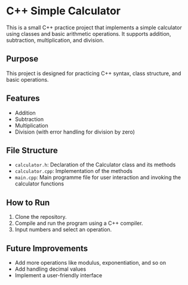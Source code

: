 # C++ Simple Calculator

This is a small C++ practice project that implements a simple calculator using classes and basic arithmetic operations. It supports addition, subtraction, multiplication, and division.

## Purpose
This project is designed for practicing C++ syntax, class structure, and basic operations. 

## Features
- Addition
- Subtraction
- Multiplication
- Division (with error handling for division by zero)

## File Structure
- `calculator.h`: Declaration of the Calculator class and its methods
- `calculator.cpp`: Implementation of the methods
- `main.cpp`: Main programme file for user interaction and invoking the calculator functions

## How to Run
1. Clone the repository.
2. Compile and run the program using a C++ compiler.
3. Input numbers and select an operation.

## Future Improvements
- Add more operations like modulus, exponentiation, and so on
- Add handling decimal values
- Implement a user-friendly interface
